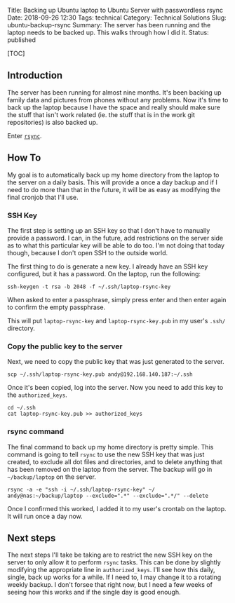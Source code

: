Title: Backing up Ubuntu laptop to Ubuntu Server with passwordless rsync
Date: 2018-09-26 12:30
Tags: technical
Category: Technical Solutions
Slug: ubuntu-backup-rsync
Summary: The server has been running and the laptop needs to be backed up. This walks through how I did it.
Status: published

[TOC]

## Introduction

The server has been running for almost nine months. It's been backing up family data and pictures from phones without any problems. Now it's time to back up the laptop because I have the space and really should make sure the stuff that isn't work related (ie. the stuff that is in the work git repositories) is also backed up.

Enter [`rsync`][1].

## How To

My goal is to automatically back up my home directory from the laptop to the server on a daily basis. This will provide a once a day backup and if I need to do more than that in the future, it will be as easy as modifying the final cronjob that I'll use.

### SSH Key

The first step is setting up an SSH key so that I don't have to manually provide a password. I can, in the future, add restrictions on the server side as to what this particular key will be able to do too. I'm not doing that today though, because I don't open SSH to the outside world.

The first thing to do is generate a new key. I already have an SSH key configured, but it has a password. On the laptop, run the following:

    ssh-keygen -t rsa -b 2048 -f ~/.ssh/laptop-rsync-key

When asked to enter a passphrase, simply press enter and then enter again to confirm the empty passphrase.

This will put `laptop-rsync-key` and `laptop-rsync-key.pub` in my user's `.ssh/` directory.

### Copy the public key to the server

Next, we need to copy the public key that was just generated to the server.

    scp ~/.ssh/laptop-rsync-key.pub andy@192.168.140.187:~/.ssh

Once it's been copied, log into the server. Now you need to add this key to the `authorized_keys`.

    cd ~/.ssh
    cat laptop-rsync-key.pub >> authorized_keys

### rsync command

The final command to back up my home directory is pretty simple. This command is going to tell `rsync` to use the new SSH key that was just created, to exclude all dot files and directories, and to delete anything that has been removed on the laptop from the server. The backup will go in `~/backup/laptop` on the server.

    rsync -a -e "ssh -i ~/.ssh/laptop-rsync-key" ~/ andy@nas:~/backup/laptop --exclude=".*" --exclude=".*/" --delete

Once I confirmed this worked, I added it to my user's crontab on the laptop. It will run once a day now.

## Next steps

The next steps I'll take be taking are to restrict the new SSH key on the server to only allow it to perform `rsync` tasks. This can be done by slightly modifying the appropriate line in `authorized_keys`. I'll see how this daily, single, back up works for a while. If I need to, I may change it to a rotating weekly backup. I don't forsee that right now, but I need a few weeks of seeing how this works and if the single day is good enough.

 [1]: https://rsync.samba.org/